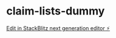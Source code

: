 # claim-lists-dummy

[Edit in StackBlitz next generation editor ⚡️](https://stackblitz.com/~/github.com/djiwandou-p/claim-lists-dummy)
